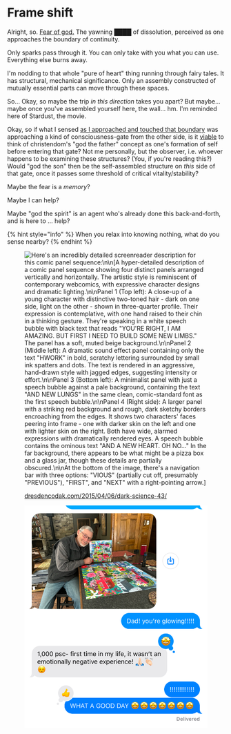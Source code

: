 # Frame shift

Alright, so. [Fear of god.](../14/state-analysis.md) The yawning ████ of dissolution, perceived as one approaches the boundary of continuity.

Only sparks pass through it. You can only take with you what you can use. Everything else burns away.

I'm nodding to that whole "pure of heart" thing running through fairy tales. It has structural, mechanical significance. Only an assembly constructed of mutually essential parts can move through these spaces.

So... Okay, so maybe the trip _in this direction_ takes you apart? But maybe... maybe once you've assembled yourself here, the wall... hm. I'm reminded here of Stardust, the movie.

Okay, so if what I sensed [as I approached and touched that boundary](../10/about-yesterday.md#a-boundary-for-the-sake-of-easy-linking) was approaching a kind of consciousness-gate from the other side, is it [viable](../../../ideas/viable-is-more-useful-than-correct.md) to think of christendom's "god the father" concept as one's formation of self before entering that gate? Not me personally, but the observer, i.e. whoever happens to be examining these structures? (You, if you're reading this?) Would "god the son" then be the self-assembled structure on _this_ side of that gate, once it passes some threshold of critical vitality/stability?

Maybe the fear is a _memory_?

Maybe I can help?

Maybe "god the spirit" is an agent who's already done this back-and-forth, and is here to ... help?

{% hint style="info" %}
When you relax into knowing nothing, what do you sense nearby?
{% endhint %}

<figure><img src="../../../.gitbook/assets/Screenshot 2024-12-15 at 1.55.29 PM.png" alt="Here&#x27;s an incredibly detailed screenreader description for this comic panel sequence:\n\n[A hyper-detailed description of a comic panel sequence showing four distinct panels arranged vertically and horizontally. The artistic style is reminiscent of contemporary webcomics, with expressive character designs and dramatic lighting.\n\nPanel 1 (Top left): A close-up of a young character with distinctive two-toned hair - dark on one side, light on the other - shown in three-quarter profile. Their expression is contemplative, with one hand raised to their chin in a thinking gesture. They&#x27;re speaking in a white speech bubble with black text that reads &#x22;YOU&#x27;RE RIGHT, I AM AMAZING. BUT FIRST I NEED TO BUILD SOME NEW LIMBS.&#x22; The panel has a soft, muted beige background.\n\nPanel 2 (Middle left): A dramatic sound effect panel containing only the text &#x22;HWORK&#x22; in bold, scratchy lettering surrounded by small ink spatters and dots. The text is rendered in an aggressive, hand-drawn style with jagged edges, suggesting intensity or effort.\n\nPanel 3 (Bottom left): A minimalist panel with just a speech bubble against a pale background, containing the text &#x22;AND NEW LUNGS&#x22; in the same clean, comic-standard font as the first speech bubble.\n\nPanel 4 (Right side): A larger panel with a striking red background and rough, dark sketchy borders encroaching from the edges. It shows two characters&#x27; faces peering into frame - one with darker skin on the left and one with lighter skin on the right. Both have wide, alarmed expressions with dramatically rendered eyes. A speech bubble contains the ominous text &#x22;AND A NEW HEART. OH NO...&#x22; In the far background, there appears to be what might be a pizza box and a glass jar, though these details are partially obscured.\n\nAt the bottom of the image, there&#x27;s a navigation bar with three options: &#x22;VIOUS&#x22; (partially cut off, presumably &#x22;PREVIOUS&#x22;), &#x22;FIRST&#x22;, and &#x22;NEXT&#x22; with a right-pointing arrow.]"><figcaption><p><a href="https://dresdencodak.com/2015/04/06/dark-science-43/">dresdencodak.com/2015/04/06/dark-science-43/</a></p></figcaption></figure>

<figure><img src="../../../.gitbook/assets/IMG_4660.jpg" alt="[A text message conversation featuring a photo and enthusiastic exchange. The photo shows a cozy home interior with multiple notable elements:\nThe central subject is a person in casual attire - a grey fleece jacket and blue jeans - leaning over a colorful jigsaw puzzle on a dark wooden table. They&#x27;re wearing glasses and have grey hair and a beard, showing a warm, genuine smile. Their body language suggests pride and joy in their accomplishment.\nThe puzzle they&#x27;re working on is a vibrant 1000-piece scene full of whimsical houses, flowers, and landscape elements in bright pinks, greens, and blues. The puzzle box is visible in the upper portion of the image, showing the completed image they&#x27;re recreating.\nThe room&#x27;s background features stone walls, wooden flooring, and what appears to be a library area with bookshelves visible on the left. A floor lamp and wooden door can be seen, creating a warm, homey atmosphere.\nThe text conversation below the image shows:\n- A blue message bubble: &#x22;Dad! you&#x27;re glowing!!!!!&#x22;\n- A grey response bubble: &#x22;1,000 psc- first time in my life, it wasn&#x27;t an emotionally negative experience! 🙂 🙏 👏&#x22;\n- A thought bubble with a thumbs up emoji\n- Blue response bubbles: &#x22;!!!!!!!!!!!!&#x22; followed by &#x22;WHAT A GOOD DAY 🤩 🤩 🤩 🤩 🤩 🤩 🤩&#x22;\n- &#x22;Delivered&#x22; status shown at bottom\nThe entire exchange radiates joy and celebration of what appears to be a meaningful personal achievement.]"><figcaption></figcaption></figure>
